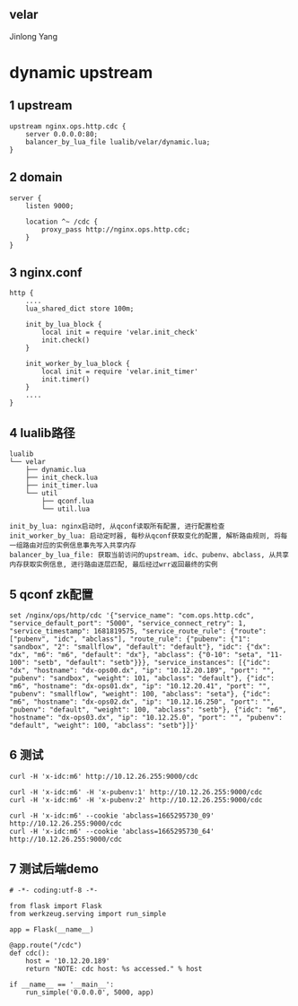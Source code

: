 velar
-------------
Jinlong Yang

# dynamic upstream

## 1 upstream

	upstream nginx.ops.http.cdc {
		server 0.0.0.0:80;
        balancer_by_lua_file lualib/velar/dynamic.lua;
	}

## 2 domain

	server {
		listen 9000;

		location ^~ /cdc {
			proxy_pass http://nginx.ops.http.cdc;
		}
	}

## 3 nginx.conf

	http {
		....
		lua_shared_dict store 100m;

		init_by_lua_block {
            local init = require 'velar.init_check'
            init.check()
		}

		init_worker_by_lua_block {
            local init = require 'velar.init_timer'
            init.timer()
		}
		....
	}

## 4 lualib路径

	lualib
	└── velar
		├── dynamic.lua
		├── init_check.lua
		├── init_timer.lua
		└── util
			├── qconf.lua
			└── util.lua

    init_by_lua: nginx启动时, 从qconf读取所有配置, 进行配置检查
    init_worker_by_lua: 启动定时器, 每秒从qconf获取变化的配置, 解析路由规则, 将每一组路由对应的实例信息事先写入共享内存
    balancer_by_lua_file: 获取当前访问的upstream、idc、pubenv、abclass, 从共享内存获取实例信息, 进行路由逐层匹配, 最后经过wrr返回最终的实例


## 5 qconf zk配置

	set /nginx/ops/http/cdc '{"service_name": "com.ops.http.cdc", "service_default_port": "5000", "service_connect_retry": 1, "service_timestamp": 1681819575, "service_route_rule": {"route": ["pubenv", "idc", "abclass"], "route_rule": {"pubenv": {"1": "sandbox", "2": "smallflow", "default": "default"}, "idc": {"dx": "dx", "m6": "m6", "default": "dx"}, "abclass": {"0-10": "seta", "11-100": "setb", "default": "setb"}}}, "service_instances": [{"idc": "dx", "hostname": "dx-ops00.dx", "ip": "10.12.20.189", "port": "", "pubenv": "sandbox", "weight": 101, "abclass": "default"}, {"idc": "m6", "hostname": "dx-ops01.dx", "ip": "10.12.20.41", "port": "", "pubenv": "smallflow", "weight": 100, "abclass": "seta"}, {"idc": "m6", "hostname": "dx-ops02.dx", "ip": "10.12.16.250", "port": "", "pubenv": "default", "weight": 100, "abclass": "setb"}, {"idc": "m6", "hostname": "dx-ops03.dx", "ip": "10.12.25.0", "port": "", "pubenv": "default", "weight": 100, "abclass": "setb"}]}'

## 6 测试

	curl -H 'x-idc:m6' http://10.12.26.255:9000/cdc

	curl -H 'x-idc:m6' -H 'x-pubenv:1' http://10.12.26.255:9000/cdc
	curl -H 'x-idc:m6' -H 'x-pubenv:2' http://10.12.26.255:9000/cdc

	curl -H 'x-idc:m6' --cookie 'abclass=1665295730_09' http://10.12.26.255:9000/cdc
	curl -H 'x-idc:m6' --cookie 'abclass=1665295730_64' http://10.12.26.255:9000/cdc

## 7 测试后端demo

   	# -*- coding:utf-8 -*-

	from flask import Flask
	from werkzeug.serving import run_simple

	app = Flask(__name__)

	@app.route("/cdc")
	def cdc():
		host = '10.12.20.189'
		return "NOTE: cdc host: %s accessed." % host

	if __name__ == '__main__':
		run_simple('0.0.0.0', 5000, app) 

